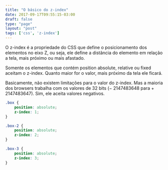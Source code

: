 ```yaml
---
title: "O básico do z-index"
date: 2017-09-17T09:55:15-03:00
draft: false
type: "page"
layout: "post"
tags: ['css', 'z-index']
---
```


<!-- ![z-index](/uploads/z-index.svg#ilustra) -->


O z-index é a propriedade do CSS que define o posicionamento dos elementos no eixo Z, ou seja, ele define a distância do elemento em relação a tela, mais próximo ou mais afastado.

Somente os elementos que contém position absolute, relative ou fixed aceitam o z-index. Quanto maior for o valor, mais próximo da tela ele ficará.

Basicamente, não existem limitações para o valor do z-index. Mas a maioria dos browsers trabalha com os valores de 32 bits (− 2147483648 para + 2147483647). Sim, ele aceita valores negativos.

```css
.box {
    position: absolute;
    z-index: 1;
}

.box-2 {
    position: absolute;
    z-index: 2;
}

.box-3 {
    position: absolute;
    z-index: 3;
}
```